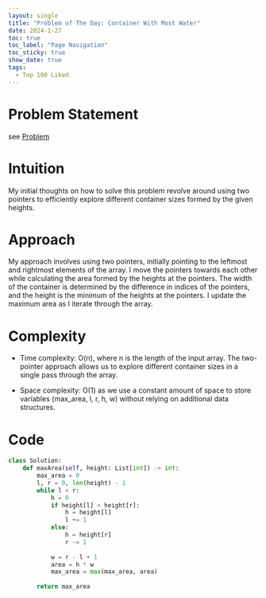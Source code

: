 ```yaml
---
layout: single
title: "Problem of The Day: Container With Most Water"
date: 2024-1-27
toc: true
toc_label: "Page Navigation"
toc_sticky: true
show_date: true
tags:
  - Top 100 Liked
---
```

# Problem Statement
see [Problem](https://leetcode.com/problems/container-with-most-water/description/?envType=study-plan-v2&envId=top-100-liked)

# Intuition
My initial thoughts on how to solve this problem revolve around using two pointers to efficiently explore different container sizes formed by the given heights.

# Approach
My approach involves using two pointers, initially pointing to the leftmost and rightmost elements of the array. I move the pointers towards each other while calculating the area formed by the heights at the pointers. The width of the container is determined by the difference in indices of the pointers, and the height is the minimum of the heights at the pointers. I update the maximum area as I iterate through the array. 

# Complexity
- Time complexity:
O(n), where n is the length of the input array. The two-pointer approach allows us to explore different container sizes in a single pass through the array. 

- Space complexity:
O(1) as we use a constant amount of space to store variables (max_area, l, r, h, w) without relying on additional data structures.

# Code
```python
class Solution:
    def maxArea(self, height: List[int]) -> int:
        max_area = 0
        l, r = 0, len(height) - 1
        while l < r:
            h = 0
            if height[l] < height[r]:
                h = height[l]
                l += 1
            else:
                h = height[r]
                r -= 1
            
            w = r - l + 1
            area = h * w
            max_area = max(max_area, area)
        
        return max_area

```